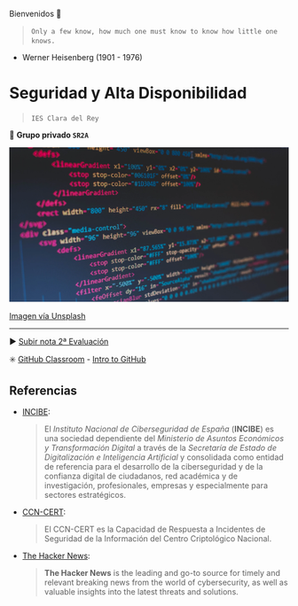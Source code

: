 Bienvenidos 👋

> `Only a few know, how much one must know to know how little one knows.`

- Werner Heisenberg (1901 - 1976)

# Seguridad y Alta Disponibilidad

> `IES Clara del Rey`

🙋 **Grupo privado `SR2A`**

![Grupo DW2A](https://raw.githubusercontent.com/SR2A/.github/main/profile/SR2A.png "Este es un grupo privado")

[Imagen vía Unsplash](https://unsplash.com/photos/4hbJ-eymZ1o)

---

:arrow_forward: [Subir nota 2ª Evaluación](https://classroom.github.com/a/dvEqx30a)

:eight_spoked_asterisk: [GitHub Classroom](https://classroom.github.com/classrooms/145965336-sr2a-classroom) - [Intro to GitHub](https://classroom.github.com/a/XxRz4tDc)

## Referencias

- [INCIBE](https://www.incibe.es/):
  > El *Instituto Nacional de Ciberseguridad de España* (**INCIBE**) es una sociedad dependiente del *Ministerio de Asuntos Económicos y Transformación Digital* a través de la *Secretaría de Estado de Digitalización e Inteligencia Artificial* y consolidada como entidad de referencia para el desarrollo de la ciberseguridad y de la confianza digital de ciudadanos, red académica y de investigación, profesionales, empresas y especialmente para sectores estratégicos.
- [CCN-CERT](https://www.ccn-cert.cni.es/):
  > El CCN-CERT es la Capacidad de Respuesta a Incidentes de Seguridad de la Información del Centro Criptológico Nacional.
- [The Hacker News](https://thehackernews.com/):
  > **The Hacker News** is the leading and go-to source for timely and relevant breaking news from the world of cybersecurity, as well as valuable insights into the latest threats and solutions.
